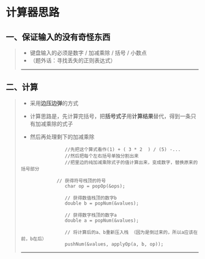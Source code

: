 # 计算器思路

## 一、保证输入的没有奇怪东西

>* 键盘输入的必须是数字 / 加减乘除 / 括号 / 小数点
>  * （题外话：寻找丢失的正则表达式）
>
>---



## 二、计算

>* 采用**边压边弹**的方式
>
>* 计算思路是，先计算完括号，把**括号式子**用**计算结果**替代，得到一条只有加减乘除的式子
>
>* 然后再处理剩下的加减乘除
>
>  ```
>                  //先把这个算式看作(1) + ( 3 * 2  ) / (5) -...
>                  //然后把每个左右括号单独分割出来
>                  //把里边的纯加减乘除式子的值计算出来，变成数字，替换原来的括号部分 
>  
>              	// 获得符号栈顶的符号 
>                  char op = popOp(&ops);
>                  
>                  // 获得数值栈顶的数字b 
>                  double b = popNum(&values);
>                  
>                  // 获得数字栈顶的数字a 
>                  double a = popNum(&values);
>                  
>                  // 将计算后的a、b重新压入栈 （因为是倒过来的，所以a应该在前，b在后） 
>                  pushNum(&values, applyOp(a, b, op));
>  ```
>
>---